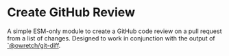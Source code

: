 # Create GitHub Review

A simple ESM-only module to create a GitHub code review on a pull request from a list of changes.
Designed to work in conjunction with the output of [`@owretch/git-diff][git-diff].

[git-diff]: https://www.npmjs.com/package/@owretch/git-diff "@owretch/git-diff on npm"
